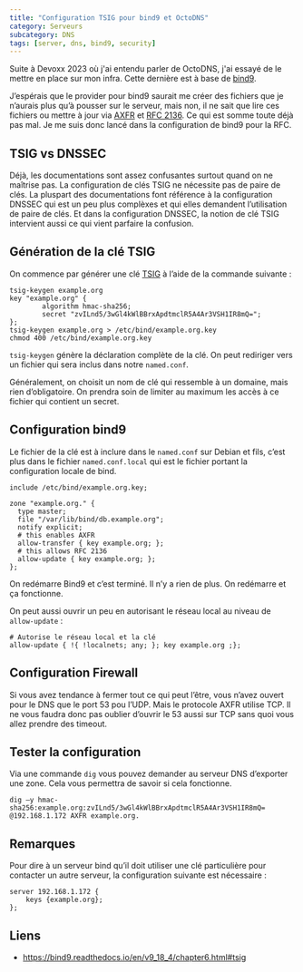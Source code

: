 ```yaml
---
title: "Configuration TSIG pour bind9 et OctoDNS"
category: Serveurs
subcategory: DNS
tags: [server, dns, bind9, security]
---
```


Suite à Devoxx 2023 où j'ai entendu parler de OctoDNS, j'ai essayé de le mettre en place sur mon infra. Cette dernière est à base de [bind9](https://www.isc.org/bind/).

J’espérais que le provider pour bind9 saurait me créer des fichiers que je n’aurais plus qu’à pousser sur le serveur, mais non, il ne sait que lire ces fichiers ou mettre à jour via [AXFR](https://fr.wikipedia.org/wiki/Transfert_de_zone_DNS) et [RFC 2136](https://datatracker.ietf.org/doc/html/rfc2136). Ce qui est somme toute déjà pas mal. Je me suis donc lancé dans la configuration de bind9 pour la RFC.

## TSIG vs DNSSEC

Déjà, les documentations sont assez confusantes surtout quand on ne maîtrise pas. La configuration de clés TSIG ne nécessite pas de paire de clés. La pluspart des documentations font référence à la configuration DNSSEC qui est un peu plus complèxes et qui elles demandent l’utilisation de paire de clés. Et dans la configuration DNSSEC, la notion de clé TSIG intervient aussi ce qui vient parfaire la confusion.

## Génération de la clé TSIG

On commence par générer une clé [TSIG](https://fr.wikipedia.org/wiki/TSIG) à l’aide de la commande suivante :

```shell
tsig-keygen example.org
key "example.org" {
        algorithm hmac-sha256;
        secret "zvILnd5/3wGl4kWlBBrxApdtmclR5A4Ar3VSH1IR8mQ=";
};
tsig-keygen example.org > /etc/bind/example.org.key
chmod 400 /etc/bind/example.org.key
```

`tsig-keygen` génère la déclaration complète de la clé. On peut rediriger vers un fichier qui sera inclus dans notre `named.conf`.

Généralement, on choisit un nom de clé qui ressemble à un domaine, mais rien d’obligatoire. On prendra soin de limiter au maximum les accès à ce fichier qui contient un secret.

## Configuration bind9

Le fichier de la clé est à inclure dans le `named.conf` sur Debian et fils, c’est plus dans le fichier `named.conf.local` qui est le fichier portant la configuration locale de bind.

```
include /etc/bind/example.org.key;

zone "example.org." {
  type master;
  file "/var/lib/bind/db.example.org";
  notify explicit;
  # this enables AXFR
  allow-transfer { key example.org; };
  # this allows RFC 2136
  allow-update { key example.org; };
};
```

On redémarre Bind9 et c’est terminé. Il n’y a rien de plus. On redémarre et ça fonctionne.

On peut aussi ouvrir un peu en autorisant le réseau local au niveau de `allow-update` :

```shell
# Autorise le réseau local et la clé
allow-update { !{ !localnets; any; }; key example.org ;};
```

## Configuration Firewall

Si vous avez tendance à fermer tout ce qui peut l’être, vous n’avez ouvert pour le DNS que le port 53 pou l’UDP. Mais le protocole AXFR utilise TCP. Il ne vous faudra donc pas oublier d’ouvrir le 53 aussi sur TCP sans quoi vous allez prendre des timeout.

## Tester la configuration

Via une commande `dig` vous pouvez demander au serveur DNS d’exporter une zone. Cela vous permettra de savoir si cela fonctionne.

```shell
dig –y hmac-sha256:example.org:zvILnd5/3wGl4kWlBBrxApdtmclR5A4Ar3VSH1IR8mQ= @192.168.1.172 AXFR example.org.
```

## Remarques

Pour dire à un serveur bind qu’il doit utiliser une clé particulière pour contacter un autre serveur, la configuration suivante est nécessaire :

```
server 192.168.1.172 {
    keys {example.org};
};
```

## Liens

* https://bind9.readthedocs.io/en/v9_18_4/chapter6.html#tsig
